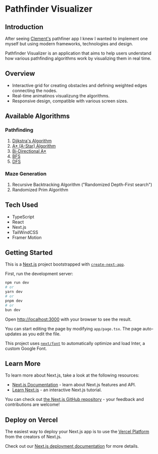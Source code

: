 # Pathfinder Visualizer 

## Introduction
After seeing [Clement's](https://github.com/clementmihailescu/Pathfinding-Visualizer) pathfiner app I knew I wanted to implement one myself but using modern frameworks, technologies and design.

Pathfinder Visualizer is an application that aims to help users understand how various pathfinding algorithms work by visualizing them in real time.

## Overview
- Interactive grid for creating obstacles and defining weighted edges connecting the nodes.
- Real-time animatinos visualizung the algorithms.
- Responsive design, compatible with various screen sizes.

## Available Algorithms
### Pathfinding
1. [Dijkstra's Algorithm](https://en.wikipedia.org/wiki/Dijkstra%27s_algorithm)
2. [A* (A-Star) Algorithm](https://en.wikipedia.org/wiki/A*_search_algorithm)
3. [Bi-Directional A*](https://en.wikipedia.org/wiki/Bidirectional_search)
4. [BFS](https://en.wikipedia.org/wiki/Breadth-first_search)
5. [DFS](https://en.wikipedia.org/wiki/Depth-first_search)

### Maze Generation
1. Recursive Backtracking Algorithm ("Randomized Depth-First search")
2. Randomized Prim Algorithm

## Tech Used
- TypeScript
- React
- Next.js
- TailWindCSS
- Framer Motion


## Getting Started
This is a [Next.js](https://nextjs.org/) project bootstrapped with [`create-next-app`](https://github.com/vercel/next.js/tree/canary/packages/create-next-app).

First, run the development server:

```bash
npm run dev
# or
yarn dev
# or
pnpm dev
# or
bun dev
```

Open [http://localhost:3000](http://localhost:3000) with your browser to see the result.

You can start editing the page by modifying `app/page.tsx`. The page auto-updates as you edit the file.

This project uses [`next/font`](https://nextjs.org/docs/basic-features/font-optimization) to automatically optimize and load Inter, a custom Google Font.

## Learn More

To learn more about Next.js, take a look at the following resources:

- [Next.js Documentation](https://nextjs.org/docs) - learn about Next.js features and API.
- [Learn Next.js](https://nextjs.org/learn) - an interactive Next.js tutorial.

You can check out [the Next.js GitHub repository](https://github.com/vercel/next.js/) - your feedback and contributions are welcome!

## Deploy on Vercel

The easiest way to deploy your Next.js app is to use the [Vercel Platform](https://vercel.com/new?utm_medium=default-template&filter=next.js&utm_source=create-next-app&utm_campaign=create-next-app-readme) from the creators of Next.js.

Check out our [Next.js deployment documentation](https://nextjs.org/docs/deployment) for more details.
